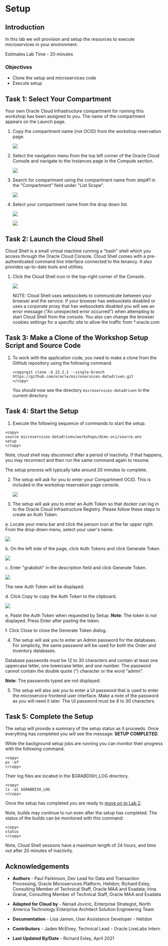 # Setup

## Introduction

In this lab we will provision and setup the resources to execute microservices in your environment.

Estimates Lab Time - 20 minutes

### Objectives

* Clone the setup and microservices code
* Execute setup

## Task 1: Select Your Compartment

Your own Oracle Cloud Infrastructure compartment for running this workshop has been assigned to you. The name of the compartment appears on the Launch page.

1. Copy the compartment name (not OCID) from the workshop reservation page.

   ![](images/copy-comp-name.png " ")

2. Select the navigation menu from the top left corner of the Oracle Cloud Console and navigate to the Instances page in the Compute section.

   ![](images/select-compute-instances.png " ")

3. Search for compartment using the compartment name from step#1 in the "Compartment" field under "List Scope".

   ![](images/enter-comp-name.png " ")

4. Select your compartment name from the drop down list.

   ![](images/select-comp-name.png " ")

   ![](images/correct-comp-name.png " ")

## Task 2: Launch the Cloud Shell

Cloud Shell is a small virtual machine running a "bash" shell which you access through the Oracle Cloud Console. Cloud Shell comes with a pre-authenticated command line interface connected to the tenancy. It also provides up-to-date tools and utilities.

1. Click the Cloud Shell icon in the top-right corner of the Console.

   ![](images/open-cloud-shell.png " ")

   NOTE: Cloud Shell uses websockets to communicate between your browser and the service. If your browser has websockets disabled or uses a corporate proxy that has websockets disabled you will see an error message ("An unexpected error occurred") when attempting to start Cloud Shell from the console. You also can change the browser cookies settings for a specific site to allow the traffic from *.oracle.com

## Task 3: Make a Clone of the Workshop Setup Script and Source Code

1. To work with the application code, you need to make a clone from the GitHub repository using the following command.  

    ```
    <copy>git clone -b 22.2.1 --single-branch https://github.com/oracle/microservices-datadriven.git
    </copy>
    ```

   You should now see the directory `microservices-datadriven` in the current directory.

## Task 4: Start the Setup

1. Execute the following sequence of commands to start the setup.  

  ```
  <copy>
  source microservices-datadriven/workshops/dcms-oci/source.env
  setup
  </copy>
  ```

   Note, cloud shell may disconnect after a period of inactivity. If that happens, you may reconnect and then run the same command again to resume.

   The setup process will typically take around 20 minutes to complete.  

2. The setup will ask for you to enter your Compartment OCID. This is included in the workshop reservation page console.

   ![](images/get-compartment-ocid.png " ")

3. The setup will ask you to enter an Auth Token so that docker can log in to the Oracle Cloud Infrastructure Registry. Please follow these steps to create an Auth Token.

  a. Locate your menu bar and click the person icon at the far upper right. From the drop-down menu, select your user's name.

   ![](images/get-gbuser-ocid.png " ")

  b. On the left side of the page, click Auth Tokens and click Generate Token.

   ![](images/auth-token-region.png " ")

  c. Enter "grabdish" in the description field and click Generate Token.

   ![](images/generate-auth-token.png " ")

   The new Auth Token will be displayed.

  d. Click Copy to copy the Auth Token to the clipboard.

   ![](images/generated-auth-token-value.png " ")

  e. Paste the Auth Token when requested by Setup. **Note**: The token is not displayed. Press Enter after pasting the token.

  f. Click Close to close the Generate Token dialog.

4. The setup will ask you to enter an Admin password for the databases. For simplicity, the same password will be used for both the Order and Inventory databases.

Database passwords must be 12 to 30 characters and contain at least one uppercase letter, one lowercase letter, and one number. The password cannot contain the double quote (") character or the word "admin".

**Note**: The passwords typed are not displayed.

5. The setup will also ask you to enter a UI password that is used to enter the microservice frontend user interface. Make a note of the password as you will need it later. The UI password must be 8 to 30 characters.

## Task 5: Complete the Setup

The setup will provide a summary of the setup status as it proceeds. Once everything has completed you will see the message: **SETUP COMPLETED**.

While the background setup jobs are running you can monitor their progress with the following command.

```
<copy>
ps -ef
</copy>
```

Their log files are located in the $GRABDISH_LOG directory.

```
<copy>
ls -al $GRABDISH_LOG
</copy>
```

Once the setup has completed you are ready to [move on to Lab 2](#next).

Note, builds may continue to run even after the setup has completed. The status of the builds can be monitored with this command:

```
<copy>
status
</copy>
```

Note, Cloud Shell sessions have a maximum length of 24 hours, and time out after 20 minutes of inactivity.

## Acknowledgements

* **Authors** - Paul Parkinson, Dev Lead for Data and Transaction Processing, Oracle Microservices Platform, Helidon; Richard Exley, Consulting Member of Technical Staff, Oracle MAA and Exadata; Irina Granat, Consulting Member of Technical Staff, Oracle MAA and Exadata

* **Adapted for Cloud by** - Nenad Jovicic, Enterprise Strategist, North America Technology Enterprise Architect Solution Engineering Team
* **Documentation** - Lisa Jamen, User Assistance Developer - Helidon
* **Contributors** - Jaden McElvey, Technical Lead - Oracle LiveLabs Intern
* **Last Updated By/Date** - Richard Exley, April 2021
